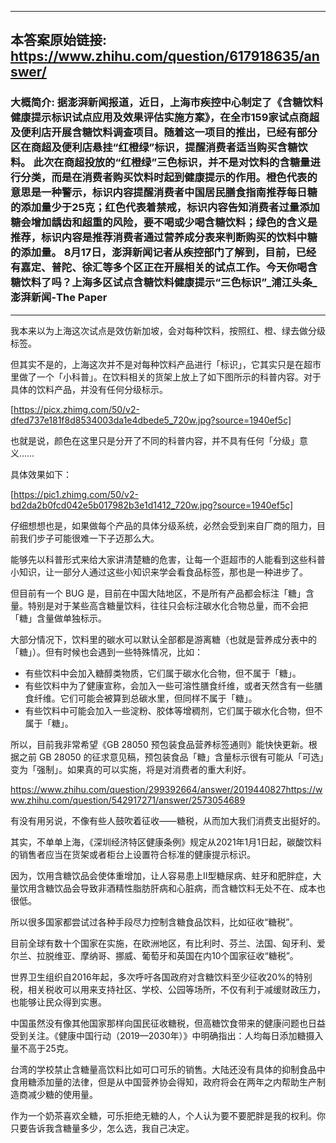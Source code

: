 ----------------------------------------
## 本答案原始链接: https://www.zhihu.com/question/617918635/answer/
### 大概简介: 据澎湃新闻报道，近日，上海市疾控中心制定了《含糖饮料健康提示标识试点应用及效果评估实施方案》，在全市159家试点商超及便利店开展含糖饮料调查项目。随着这一项目的推出，已经有部分区在商超及便利店悬挂“红橙绿”标识，提醒消费者适当购买含糖饮料。 此次在商超投放的“红橙绿”三色标识，并不是对饮料的含糖量进行分类，而是在消费者购买饮料时起到健康提示的作用。橙色代表的意思是一种警示，标识内容提醒消费者中国居民膳食指南推荐每日糖的添加量少于25克；红色代表着禁戒，标识内容告知消费者过量添加糖会增加龋齿和超重的风险，要不喝或少喝含糖饮料；绿色的含义是推荐，标识内容是推荐消费者通过营养成分表来判断购买的饮料中糖的添加量。 8月17日，澎湃新闻记者从疾控部门了解到，目前，已经有嘉定、普陀、徐汇等多个区正在开展相关的试点工作。今天你喝含糖饮料了吗？上海多区试点含糖饮料健康提示“三色标识”_浦江头条_澎湃新闻-The Paper
----------------------------------------
我本来以为上海这次试点是效仿新加坡，会对每种饮料，按照红、橙、绿去做分级标签。

但其实不是的，上海这次并不是对每种饮料产品进行「标识」，它其实只是在超市里做了一个「小科普」。在饮料相关的货架上放上了如下图所示的科普内容。对于具体的饮料产品，并没有任何分级标示。

[https://picx.zhimg.com/50/v2-dfed737e181f8d8534003da1e4dbede5_720w.jpg?source=1940ef5c]

也就是说，颜色在这里只是分开了不同的科普内容，并不具有任何「分级」意义……

具体效果如下：

[https://pic1.zhimg.com/50/v2-bd2da2b0fcd042e5b017982b3e1d1412_720w.jpg?source=1940ef5c]

仔细想想也是，如果做每个产品的具体分级系统，必然会受到来自厂商的阻力，目前我们步子可能很难一下子迈那么大。

能够先以科普形式来给大家讲清楚糖的危害，让每一个逛超市的人能看到这些科普小知识，让一部分人通过这些小知识来学会看食品标签，那也是一种进步了。

但目前有一个 BUG 是，目前在中国大陆地区，不是所有产品都会标注「糖」含量。特别是对于某些高含糖量饮料，往往只会标注碳水化合物总量，而不会把「糖」含量做单独标示。

大部分情况下，饮料里的碳水可以默认全部都是游离糖（也就是营养成分表中的「糖」）。但有时候也会遇到一些特殊情况，比如：

 * 有些饮料中会加入糖醇类物质，它们属于碳水化合物，但不属于「糖」。
 * 有些饮料中为了健康宣称，会加入一些可溶性膳食纤维，或者天然含有一些膳食纤维。它们可能会被算到总碳水里，但同样不属于「糖」。
 * 有些饮料中可能会加入一些淀粉、胶体等增稠剂，它们属于碳水化合物，但不属于「糖」。

所以，目前我非常希望《GB 28050 预包装食品营养标签通则》能快快更新。根据之前 GB 28050 的征求意见稿，预包装食品「糖」含量标示很有可能从「可选」变为「强制」。如果真的可以实施，将是对消费者的重大利好。

https://www.zhihu.com/question/299392664/answer/2019440827https://www.zhihu.com/question/542917271/answer/2573054689



有没有用另说，不像有些人鼓吹着征收——糖税，从而加大我们消费支出挺好的。

其实，不单单上海，《深圳经济特区健康条例》规定从2021年1月1日起，碳酸饮料的销售者应当在货架或者柜台上设置符合标准的健康提示标识。

因为，饮用含糖饮品会使体重增加，让人容易患上Ⅱ型糖尿病、蛀牙和肥胖症，大量饮用含糖饮品会导致非酒精性脂肪肝病和心脏病，而含糖饮料无处不在、成本也很低。

所以很多国家都尝试过各种手段尽力控制含糖食品饮料，比如征收“糖税”。

目前全球有数十个国家在实施，在欧洲地区，有比利时、芬兰、法国、匈牙利、爱尔兰、拉脱维亚、摩纳哥、挪威、葡萄牙和英国在内10个国家征收“糖税”。

世界卫生组织自2016年起，多次呼吁各国政府对含糖饮料至少征收20%的特别税，相关税收可以用来支持社区、学校、公园等场所，不仅有利于减缓财政压力，也能够让民众得到实惠。

中国虽然没有像其他国家那样向国民征收糖税，但高糖饮食带来的健康问题也日益受到关注。《健康中国行动（2019—2030年）》中明确指出：人均每日添加糖摄入量不高于25克。

台湾的学校禁止含糖量高饮料比如可口可乐的销售。大陆还没有具体的抑制食品中食用糖添加量的法律，但是从中国营养协会得知，政府将会在两年之内帮助生产制造商减少糖的使用量。

作为一个奶茶喜欢全糖，可乐拒绝无糖的人，个人认为要不要肥胖是我的权利。你只要告诉我含糖量多少，怎么选，我自己决定。



